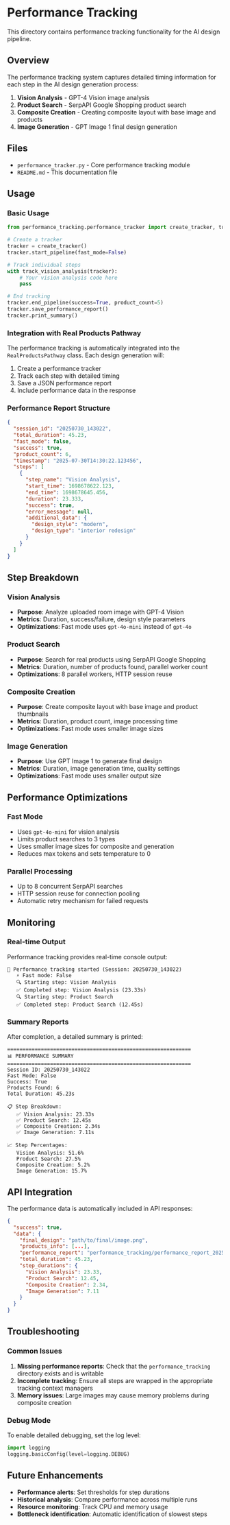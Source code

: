 # Performance Tracking

This directory contains performance tracking functionality for the AI design pipeline.

## Overview

The performance tracking system captures detailed timing information for each step in the AI design generation process:

1. **Vision Analysis** - GPT-4 Vision image analysis
2. **Product Search** - SerpAPI Google Shopping product search
3. **Composite Creation** - Creating composite layout with base image and products
4. **Image Generation** - GPT Image 1 final design generation

## Files

- `performance_tracker.py` - Core performance tracking module
- `README.md` - This documentation file

## Usage

### Basic Usage

```python
from performance_tracking.performance_tracker import create_tracker, track_vision_analysis

# Create a tracker
tracker = create_tracker()
tracker.start_pipeline(fast_mode=False)

# Track individual steps
with track_vision_analysis(tracker):
    # Your vision analysis code here
    pass

# End tracking
tracker.end_pipeline(success=True, product_count=5)
tracker.save_performance_report()
tracker.print_summary()
```

### Integration with Real Products Pathway

The performance tracking is automatically integrated into the `RealProductsPathway` class. Each design generation will:

1. Create a performance tracker
2. Track each step with detailed timing
3. Save a JSON performance report
4. Include performance data in the response

### Performance Report Structure

```json
{
  "session_id": "20250730_143022",
  "total_duration": 45.23,
  "fast_mode": false,
  "success": true,
  "product_count": 6,
  "timestamp": "2025-07-30T14:30:22.123456",
  "steps": [
    {
      "step_name": "Vision Analysis",
      "start_time": 1698678622.123,
      "end_time": 1698678645.456,
      "duration": 23.333,
      "success": true,
      "error_message": null,
      "additional_data": {
        "design_style": "modern",
        "design_type": "interior redesign"
      }
    }
  ]
}
```

## Step Breakdown

### Vision Analysis
- **Purpose**: Analyze uploaded room image with GPT-4 Vision
- **Metrics**: Duration, success/failure, design style parameters
- **Optimizations**: Fast mode uses `gpt-4o-mini` instead of `gpt-4o`

### Product Search
- **Purpose**: Search for real products using SerpAPI Google Shopping
- **Metrics**: Duration, number of products found, parallel worker count
- **Optimizations**: 8 parallel workers, HTTP session reuse

### Composite Creation
- **Purpose**: Create composite layout with base image and product thumbnails
- **Metrics**: Duration, product count, image processing time
- **Optimizations**: Fast mode uses smaller image sizes

### Image Generation
- **Purpose**: Use GPT Image 1 to generate final design
- **Metrics**: Duration, image generation time, quality settings
- **Optimizations**: Fast mode uses smaller output size

## Performance Optimizations

### Fast Mode
- Uses `gpt-4o-mini` for vision analysis
- Limits product searches to 3 types
- Uses smaller image sizes for composite and generation
- Reduces max tokens and sets temperature to 0

### Parallel Processing
- Up to 8 concurrent SerpAPI searches
- HTTP session reuse for connection pooling
- Automatic retry mechanism for failed requests

## Monitoring

### Real-time Output
Performance tracking provides real-time console output:
```
🚀 Performance tracking started (Session: 20250730_143022)
   ⚡ Fast mode: False
   🔍 Starting step: Vision Analysis
   ✅ Completed step: Vision Analysis (23.33s)
   🔍 Starting step: Product Search
   ✅ Completed step: Product Search (12.45s)
```

### Summary Reports
After completion, a detailed summary is printed:
```
============================================================
📊 PERFORMANCE SUMMARY
============================================================
Session ID: 20250730_143022
Fast Mode: False
Success: True
Products Found: 6
Total Duration: 45.23s

📋 Step Breakdown:
   ✅ Vision Analysis: 23.33s
   ✅ Product Search: 12.45s
   ✅ Composite Creation: 2.34s
   ✅ Image Generation: 7.11s

📈 Step Percentages:
   Vision Analysis: 51.6%
   Product Search: 27.5%
   Composite Creation: 5.2%
   Image Generation: 15.7%
```

## API Integration

The performance data is automatically included in API responses:

```json
{
  "success": true,
  "data": {
    "final_design": "path/to/final/image.png",
    "products_info": [...],
    "performance_report": "performance_tracking/performance_report_20250730_143022.json",
    "total_duration": 45.23,
    "step_durations": {
      "Vision Analysis": 23.33,
      "Product Search": 12.45,
      "Composite Creation": 2.34,
      "Image Generation": 7.11
    }
  }
}
```

## Troubleshooting

### Common Issues

1. **Missing performance reports**: Check that the `performance_tracking` directory exists and is writable
2. **Incomplete tracking**: Ensure all steps are wrapped in the appropriate tracking context managers
3. **Memory issues**: Large images may cause memory problems during composite creation

### Debug Mode

To enable detailed debugging, set the log level:
```python
import logging
logging.basicConfig(level=logging.DEBUG)
```

## Future Enhancements

- **Performance alerts**: Set thresholds for step durations
- **Historical analysis**: Compare performance across multiple runs
- **Resource monitoring**: Track CPU and memory usage
- **Bottleneck identification**: Automatic identification of slowest steps 